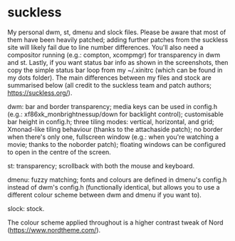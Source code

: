 # suckless

My personal dwm, st, dmenu and slock files. Please be aware that most of them have been heavily patched; adding further patches from the suckless site will likely fail due to line number differences. You'll also need a compositor running (e.g.: compton, xcompmgr) for transparency in dwm and st. Lastly, if you want status bar info as shown in the screenshots, then copy the simple status bar loop from my ~/.xinitrc (which can be found in my dots folder). The main differences between my files and stock are summarised below (all credit to the suckless team and patch authors; https://suckless.org/).

dwm: bar and border transparency; media keys can be used in config.h (e.g.: xf86xk_monbrightnessup/down for backlight control); customisable bar height in config.h; three tiling modes: vertical, horizontal, and grid; Xmonad-like tiling behaviour (thanks to the attachaside patch); no border when there's only one, fullscreen window (e.g.: when you're watching a movie; thanks to the noborder patch); floating windows can be configured to open in the centre of the screen.

st: transparency; scrollback with both the mouse and keyboard.

dmenu: fuzzy matching; fonts and colours are defined in dmenu's config.h instead of dwm's config.h (functionally identical, but allows you to use a different colour scheme between dwm and dmenu if you want to).

slock: stock.

The colour scheme applied throughout is a higher contrast tweak of Nord (https://www.nordtheme.com/).

